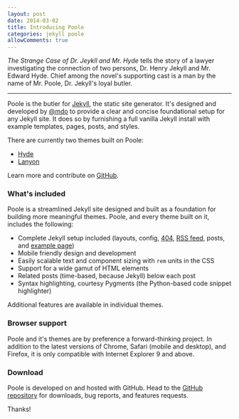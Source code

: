 ```yaml
---
layout: post
date: 2014-03-02
title: Introducing Poole
categories: jekyll poole
allowComments: true
---
```


*The Strange Case of Dr. Jeykll and Mr. Hyde* tells the story of a lawyer
investigating the connection of two persons, Dr. Henry Jekyll and Mr. Edward
Hyde. Chief among the novel's supporting cast is a man by the name of Mr. Poole,
Dr. Jekyll's loyal butler.

-----

Poole is the butler for [Jekyll](http://jekyllrb.com), the static site
generator. It's designed and developed by [@mdo](https://twitter.com/mdo) to
provide a clear and concise foundational setup for any Jekyll site. It does so
by furnishing a full vanilla Jekyll install with example templates, pages,
posts, and styles.

There are currently two themes built on Poole:

* [Hyde](http://hyde.getpoole.com)
* [Lanyon](http://lanyon.getpoole.com)

Learn more and contribute on [GitHub](https://github.com/poole).

### What's included

Poole is a streamlined Jekyll site designed and built as a foundation for
building more meaningful themes. Poole, and every theme built on it, includes
the following:

* Complete Jekyll setup included (layouts, config, [404](/404), [RSS
  feed](/atom.xml), posts, and [example page](/about))
* Mobile friendly design and development
* Easily scalable text and component sizing with `rem` units in the CSS
* Support for a wide gamut of HTML elements
* Related posts (time-based, because Jekyll) below each post
* Syntax highlighting, courtesy Pygments (the Python-based code snippet
  highlighter)

Additional features are available in individual themes.

### Browser support

Poole and it's themes are by preference a forward-thinking project. In addition
to the latest versions of Chrome, Safari (mobile and desktop), and Firefox, it
is only compatible with Internet Explorer 9 and above.

### Download

Poole is developed on and hosted with GitHub. Head to the <a
href="https://github.com/poole/poole">GitHub repository</a> for downloads, bug
reports, and features requests.

Thanks!
